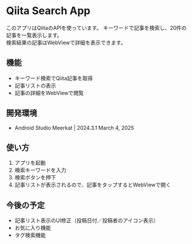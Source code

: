 # Qiita Search App

このアプリはQiitaのAPIを使っています。
キーワードで記事を検索し、20件の記事を一覧表示します。  
検索結果の記事はWebViewで詳細を表示できます。

## 機能

- キーワード検索でQiita記事を取得
- 記事リストの表示
- 記事の詳細をWebViewで閲覧

## 開発環境

- Android Studio Meerkat | 2024.3.1 March 4, 2025

## 使い方

1. アプリを起動
2. 検索キーワードを入力
3. 検索ボタンを押下
4. 記事リストが表示されるので、記事をタップするとWebViewで開く

## 今後の予定

- 記事リスト表示のUI修正（投稿日付／投稿者のアイコン表示）
- お気に入り機能
- タグ検索機能

